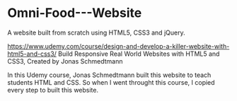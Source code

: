 # Omni-Food---Website
A website built from scratch using HTML5, CSS3 and jQuery. 

https://www.udemy.com/course/design-and-develop-a-killer-website-with-html5-and-css3/  Build Responsive Real World Websites with HTML5 and CSS3, Created by Jonas Schmedtmann

In this Udemy course, Jonas Schmedtmann built this website to teach students HTML and CSS.
So when I went throught this course, I copied every step to built this website. 

